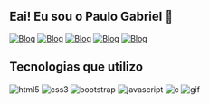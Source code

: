 ## Eai! Eu sou o Paulo Gabriel 👾

[![Blog](https://img.shields.io/badge/Facebook-1877F2?style=for-the-badge&logo=facebook&logoColor=white)](https://www.facebook.com/gabriel.king.35175633/)
[![Blog](https://img.shields.io/badge/Instagram-E4405F?style=for-the-badge&logo=instagram&logoColor=white)](https://www.instagram.com/gabriel_buarque_/)
[![Blog](https://img.shields.io/badge/Twitter-1DA1F2?style=for-the-badge&logo=twitter&logoColor=white)](https://x.com/king30880622)
[![Blog](https://img.shields.io/badge/YouTube_Gaming-FF0000?style=for-the-badge&logo=youtube-gaming&logoColor=white)](https://www.youtube.com/@iking9169)
[![Blog](https://img.shields.io/badge/Twitch-9146FF?style=for-the-badge&logo=twitch&logoColor=white)](https://www.twitch.tv/king_x150)

## Tecnologias que utilizo
<div style="display: inline_block">
  <img align="center" alt="html5"  src="https://img.shields.io/badge/HTML5-E34F26?style=for-the-badge&logo=html5&logoColor=white"/>
  <img align="center" alt="css3"  src="https://img.shields.io/badge/CSS3-1572B6?style=for-the-badge&logo=css3&logoColor=white"/>
  <img align="center" alt="bootstrap"  src="https://img.shields.io/badge/Bootstrap-563D7C?style=for-the-badge&logo=bootstrap&logoColor=white"/>
  <img align="center" alt="javascript"  src="https://img.shields.io/badge/JavaScript-323330?style=for-the-badge&logo=javascript&logoColor=F7DF1E"/>
  <img align="center" alt="c"  src="https://img.shields.io/badge/C-00599C?style=for-the-badge&logo=c&logoColor=white"/>
  <img align="center" alt="gif"  src="https://www.google.com/url?sa=i&url=https%3A%2F%2Fgiphy.com%2Fexplore%2Fpixel-art-computer&psig=AOvVaw2r9DB60mEnAZMB9VGsxye0&ust=1745694674867000&source=images&cd=vfe&opi=89978449&ved=0CBMQjRxqFwoTCPDKoMnx84wDFQAAAAAdAAAAABAR"/>
</div><br/>

